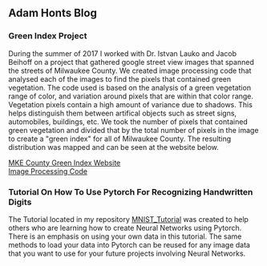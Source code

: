 ## Adam Honts Blog

### Green Index Project

During the summer of 2017 I worked with Dr. Istvan Lauko and Jacob Beihoff on a project that gathered google street view images that spanned the streets of Milwaukee County. We created image processing code that analysed each of the images to find the pixels that contained green vegetation. The code used is based on the analysis of a green vegetation range of color, and variation around pixels that are within that color range. Vegetation pixels contain a high amount of variance due to shadows. This helps distinguish them between artifical objects such as street signs, automobiles, buildings, etc. We took the number of pixels that contained green vegetation and divided that by the total number of pixels in the image to create a "green index" for all of Milwaukee County. The resulting distribution was mapped and can be seen at the website below.

[MKE County Green Index Website](https://mke-green-index.netlify.com/)<br />
[Image Processing Code](https://github.com/hadam1993/MKECountyGreenIndex)

### Tutorial On How To Use Pytorch For Recognizing Handwritten Digits

The Tutorial located in my repository [MNIST_Tutorial](https://github.com/hadam1993/MNIST_Tutorial) was created to help others who are learning how to create Neural Networks using Pytorch. There is an emphasis on using your own data in this tutorial. The same methods to load your data into Pytorch can be reused for any image data that you want to use for your future projects involving Neural Networks. 

